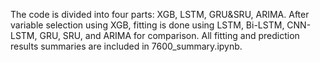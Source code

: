 The code is divided into four parts: 
XGB, LSTM, GRU&SRU, ARIMA. 
After variable selection using XGB, fitting is done using LSTM, Bi-LSTM, CNN-LSTM, GRU, SRU, and ARIMA for comparison. 
All fitting and prediction results summaries are included in 7600_summary.ipynb.
